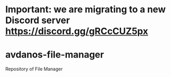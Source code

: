 # Important: we are migrating to a new Discord server https://discord.gg/gRCcCUZ5px

# avdanos-file-manager
Repository of File Manager
